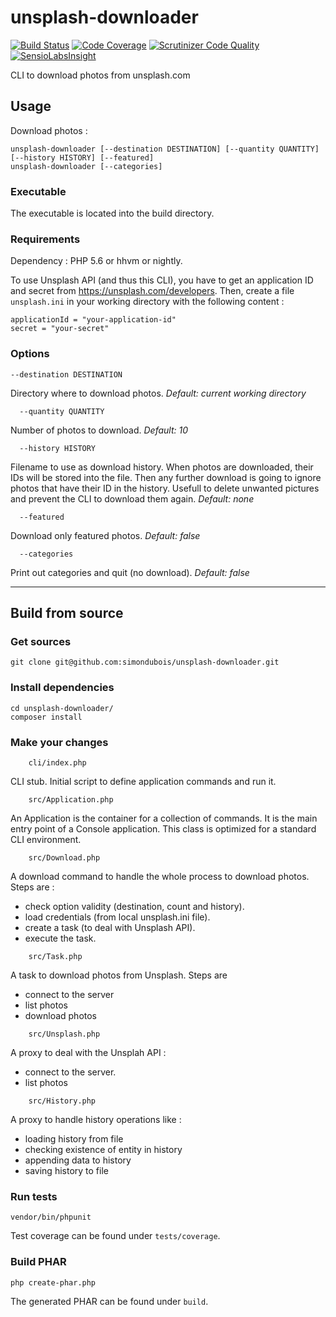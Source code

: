 # unsplash-downloader

[![Build Status](https://travis-ci.org/simondubois/unsplash-downloader.svg)](https://travis-ci.org/simondubois/unsplash-downloader)
[![Code Coverage](https://scrutinizer-ci.com/g/simondubois/unsplash-downloader/badges/coverage.png?b=master)](https://scrutinizer-ci.com/g/simondubois/unsplash-downloader/?branch=master)
[![Scrutinizer Code Quality](https://scrutinizer-ci.com/g/simondubois/unsplash-downloader/badges/quality-score.png?b=master)](https://scrutinizer-ci.com/g/simondubois/unsplash-downloader/?branch=master)
[![SensioLabsInsight](https://insight.sensiolabs.com/projects/4556fb29-ce84-4668-a918-ce4fb39f3083/mini.png)](https://insight.sensiolabs.com/projects/4556fb29-ce84-4668-a918-ce4fb39f3083)

CLI to download photos from unsplash.com


## Usage

Download photos :

	unsplash-downloader [--destination DESTINATION] [--quantity QUANTITY] [--history HISTORY] [--featured]
	unsplash-downloader [--categories]

### Executable
The executable is located into the build directory.

### Requirements

Dependency : PHP 5.6 or hhvm or nightly.

To use Unsplash API (and thus this CLI), you have to get an application ID and secret from https://unsplash.com/developers. Then, create a file ``unsplash.ini`` in your working directory with the following content :

	applicationId = "your-application-id"
	secret = "your-secret"

### Options
	--destination DESTINATION
Directory where to download photos.
*Default: current working directory*

      --quantity QUANTITY
Number of photos to download.
*Default: 10*

      --history HISTORY
Filename to use as download history. When photos are downloaded, their IDs will be stored into the file. Then any further download is going to ignore photos that have their ID in the history. Usefull to delete unwanted pictures and prevent the CLI to download them again.
*Default: none*

      --featured
Download only featured photos.
*Default: false*


      --categories
Print out categories and quit (no download).
*Default: false*

-----

## Build from source

### Get sources
	git clone git@github.com:simondubois/unsplash-downloader.git

### Install dependencies
	cd unsplash-downloader/
	composer install

### Make your changes
```
	cli/index.php
```
CLI stub. Initial script to define application commands and run it.
```
	src/Application.php
```
An Application is the container for a collection of commands.
It is the main entry point of a Console application.
This class is optimized for a standard CLI environment.
```
	src/Download.php
```
A download command to handle the whole process to download photos. Steps are :

- check option validity (destination, count and history).
- load credentials (from local unsplash.ini file).
- create a task (to deal with Unsplash API).
- execute the task.
```
	src/Task.php
```
A task to download photos from Unsplash. Steps are

- connect to the server
- list photos
- download photos
```
	src/Unsplash.php
```
A proxy to deal with the Unsplah API :

- connect to the server.
- list photos
```
	src/History.php
```
A proxy to handle history operations like :

- loading history from file
- checking existence of entity in history
- appending data to history
- saving history to file

### Run tests
	vendor/bin/phpunit
Test coverage can be found under `tests/coverage`.

### Build PHAR
	php create-phar.php
The generated PHAR can be found under `build`.
